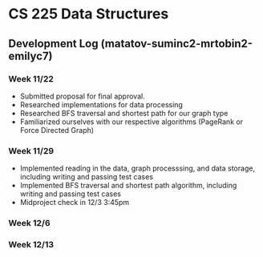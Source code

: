 # CS 225 Data Structures
## Development Log (matatov-suminc2-mrtobin2-emilyc7)

### Week 11/22
* Submitted proposal for final approval.
* Researched implementations for data processing
* Researched BFS traversal and shortest path for our graph type
* Familiarized ourselves with our respective algorithms (PageRank or Force Directed Graph)

### Week 11/29
* Implemented reading in the data, graph processsing, and data storage, including writing and passing test cases
* Implemented BFS traversal and shortest path algorithm, including writing and passing test cases
* Midproject check in 12/3 3:45pm

### Week 12/6

### Week 12/13